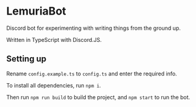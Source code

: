 # LemuriaBot

Discord bot for experimenting with writing things from the ground up.

Written in TypeScript with Discord.JS.

## Setting up

Rename `config.example.ts` to `config.ts` and enter the required info.

To install all dependencies, run `npm i`.

Then run `npm run build` to build the project, and `npm start` to run the bot.

